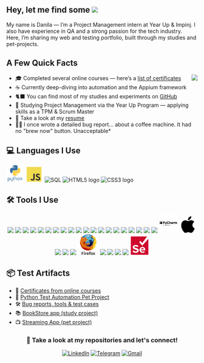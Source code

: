 <h2>Hey, let me find some <img src="https://em-content.zobj.net/source/microsoft-teams/363/lady-beetle_1f41e.png" height="25"></h2>

<p>
  My name is Danila — I’m a Project Management intern at Year Up & Impinj. I also have experience in QA and a strong passion for the tech industry. <br>
  Here, I’m sharing my web and testing portfolio, built through my studies and pet-projects.
</p>

<h2>A Few Quick Facts</h2>
<img align="right" src="https://i.pinimg.com/originals/d2/12/ce/d212ce4c95954faf7427fbe941a554f8.gif" height="245">
<ul>
  <li> 🎓 Completed several online courses — here’s a <a href="https://github.com/dankramer2222/certificates">list of certificates</a> </li>
  <li> ☕ Currently deep-diving into automation and the Appium framework </li>
  <li> 🐈‍⬛ You can find most of my studies and experiments on <a href="https://github.com/dankramer2222?tab=repositories">GitHub</a></li>
  <li> 📖 Studying Project Management via the Year Up Program — applying skills as a TPM & Scrum Master </li>
  <li> 📄 Take a look at my <a href="https://docs.google.com/document/d/1tu7t7mvfT5Ewq9YOjABWqUmbZ2fMS9vTLr4cmwJDZx4/edit?usp=sharing">resume</a></li>
  <li> 🧙‍♂️ I once wrote a detailed bug report... about a coffee machine. It had no "brew now" button. Unacceptable* </li>
</ul>

<h2> 💻 Languages I Use</h2>
<div style="white-space: nowrap;">
  <img src="https://github.com/devicons/devicon/blob/master/icons/python/python-original-wordmark.svg" title="Python" alt="Python" width="45" height="45"/>&nbsp;
  <img src="https://github.com/devicons/devicon/blob/master/icons/javascript/javascript-original.svg" title="JavaScript" alt="JavaScript" width="40" height="40"/>&nbsp;
  <img src="https://img.shields.io/badge/-SQL-000?&logo=MySQL" title="SQL" alt="SQL" height="25"/>
  <img src="https://img.shields.io/badge/HTML5-282C34?logo=html5&logoColor=E34F26" alt="HTML5 logo" title="HTML5" height="25" />
  <img src="https://img.shields.io/badge/CSS3-282C34?logo=css3&logoColor=1572B6" alt="CSS3 logo" title="CSS3" height="25" />
</div>

<h2>🛠 Tools I Use</h2>
<p align="center">
  <!-- оставлены все иконки без изменений, можно сократить при желании -->
  <img src="https://cdn.jsdelivr.net/gh/devicons/devicon/icons/jira/jira-original.svg" width="40" />
  <img src="https://upload.wikimedia.org/wikipedia/commons/thumb/8/8d/YouTrack_Icon.svg/1024px-YouTrack_Icon.svg.png" width="40" />
  <img src="https://codahosted.io/packs/21236/unversioned/assets/LOGO/ba1091c59bab89cd2fd0f289622731fe16113d7b00905abe64759c313a4b73b76c1b0426076ed76cb74752234c734131df46992d5b8b48fc13e264240e4f7119f736cfeb64df36ded54b5cbf6198b9cadedf18dd0cac5c7dbcd16e6336c29363cd1292ba" width="40" />
  <img src="https://luna1.co/eb0187.png" width="40" />
  <img src="https://cdn.jsdelivr.net/gh/devicons/devicon/icons/figma/figma-original.svg" width="40" />
  <img src="https://d33wubrfki0l68.cloudfront.net/38b5c953a4667366685d55db55d057c86db1fc54/a0fdc/static/acae6b24d940347661ca901ea07f47c1/chrome-dev-logo-icon.png" width="40" />
  <img src="https://www.svgrepo.com/show/354202/postman-icon.svg" width="40" />
  <img src="https://encrypted-tbn0.gstatic.com/images?q=tbn:ANd9GcTDLj-17hLuPse4K5lo4VLNFRn89rjLSB-KKIZMdNjB0Q&s" width="40" />
  <img src="https://cdn.jsdelivr.net/gh/devicons/devicon/icons/androidstudio/androidstudio-original.svg" width="40" />
  <img src="https://cdn.jsdelivr.net/gh/devicons/devicon/icons/xcode/xcode-original.svg" width="40" />
  <img src="https://cdn.icon-icons.com/icons2/3053/PNG/512/charles_proxy_macos_bigsur_icon_190302.png" width="40" />
  <img src="https://www.megaleechers.com/storage/Fiddler-Everywhere-Icon.png" width="40" />
  <img src="https://ph-files.imgix.net/f1aba60e-b071-4afd-bde6-7c123853a3ae.png?auto=format" width="40" />
  <img src="https://cdn.jsdelivr.net/gh/devicons/devicon/icons/mysql/mysql-original.svg" width="40" />
  <img src="https://cdn.jsdelivr.net/gh/devicons/devicon/icons/mongodb/mongodb-original.svg" width="40" />
  <img src="https://cdn.jsdelivr.net/gh/devicons/devicon/icons/git/git-original.svg" width="40" />
  <img src="https://upload.wikimedia.org/wikipedia/commons/thumb/4/4b/Bash_Logo_Colored.svg/1024px-Bash_Logo_Colored.svg.png" width="40" />
  <img src="https://cdn.jsdelivr.net/gh/devicons/devicon/icons/vscode/vscode-original.svg" width="40" />
  <img src="https://cdn-icons-png.flaticon.com/512/919/919827.png" width="40" />
  <img src="https://cdn.jsdelivr.net/gh/devicons/devicon@latest/icons/linux/linux-original.svg" width="40" />
  <img src="https://github.com/devicons/devicon/blob/master/icons/pycharm/pycharm-original-wordmark.svg" width="50" />
  <img src="https://github.com/devicons/devicon/blob/master/icons/apple/apple-original.svg" width="45" />
  <img src="https://cdn.jsdelivr.net/gh/devicons/devicon/icons/slack/slack-original.svg" width="45" />
  <img src="https://cdn.jsdelivr.net/gh/devicons/devicon/icons/safari/safari-original.svg" width="45" />
  <img src="https://avatars.githubusercontent.com/u/5879127?s=200&v=4" width="50" />
  <img src="https://github.com/devicons/devicon/blob/master/icons/firefox/firefox-original-wordmark.svg" width="55" />
  <img src="https://d2h1nbmw1jjnl.cloudfront.net/company_directory_entries/company_logos/000/000/328/original/bstack_2x.png?1582638320" width="50" />
  <img src="https://www.vectorlogo.zone/logos/figma/figma-icon.svg" width="40" />
  <img src="https://res.cloudinary.com/postman/image/upload/t_team_logo/v1629869194/team/2893aede23f01bfcbd2319326bc96a6ed0524eba759745ed6d73405a3a8b67a8" width="34" />
  <img src="https://upload.wikimedia.org/wikipedia/commons/9/9c/IntelliJ_IDEA_Icon.svg" width="40" />
  <img src="https://github.com/devicons/devicon/blob/master/icons/selenium/selenium-original.svg" width="50" />
</p>

<h2>📦 Test Artifacts</h2>
<ul>
  <li>📜 <a href="https://github.com/dankramer2222/certificates">Certificates from online courses</a></li>
  <li>🤖 <a href="https://github.com/dankramer2222/PythonQaToolsSelenium">Python Test Automation Pet Project</a></li>
  <li>🛠️ <a href="https://github.com/dankramer2222/qa-portfolio">Bug reports, tools & test cases</a></li>
  <li>📚 <a href="https://github.com/dankramer2222/BookStore">BookStore app (study project)</a></li>
  <li>📺 <a href="https://github.com/dankramer2222/streamingApp">Streaming App (pet project)</a></li>
</ul>

<h3 align="center">🔗 Take a look at my repositories and let's connect!</h3>
<p align="center">
  <a href="https://www.linkedin.com/in/danilaalbutov/"><img src="https://img.icons8.com/?size=512&id=13930&format=png" width="40" height="40" alt="LinkedIn"/></a>
  <a href="https://t.me/DanKramer"><img src="https://img.icons8.com/?size=512&id=63306&format=png" width="40" height="40" alt="Telegram"/></a>
  <a href="mailto:danilakramer690@gmail.com"><img src="https://img.icons8.com/?size=512&id=P7UIlhbpWzZm&format=png" width="40" height="40" alt="Gmail"/></a>
</p>



